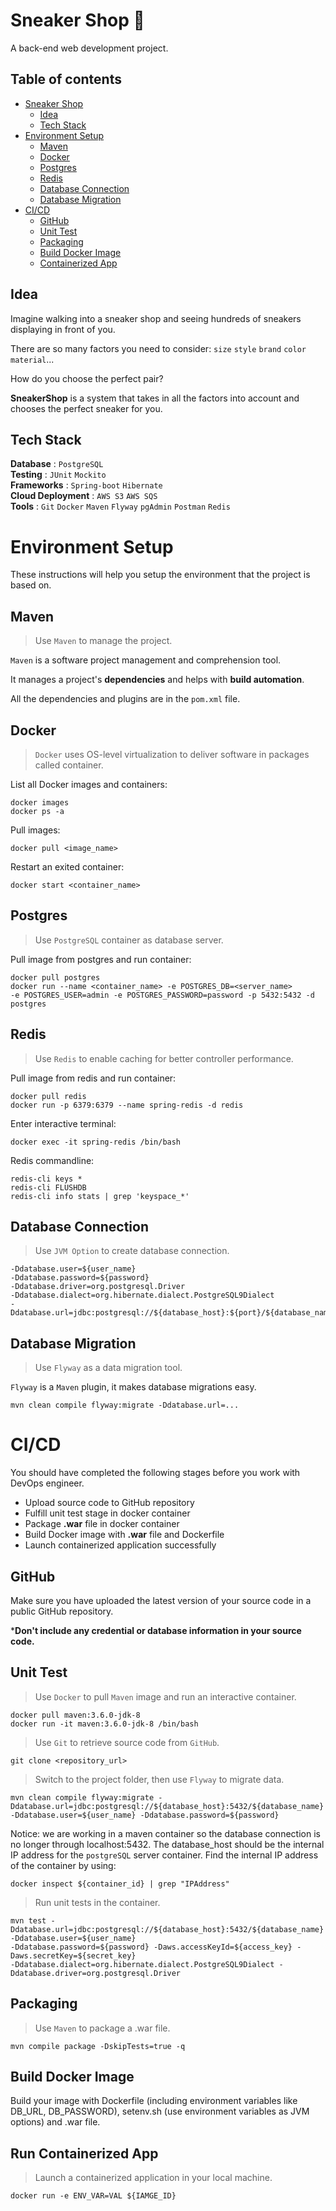 # Sneaker Shop :athletic_shoe: 

A back-end web development project.

## Table of contents
* [Sneaker Shop](#sneaker-shop-athletic_shoe)     
  * [Idea](#idea)     
  * [Tech Stack](#tech-stack)       
* [Environment Setup](#environment-setup)    
  * [Maven](#maven)    
  * [Docker](#docker)  
  * [Postgres](#postgres)   
  * [Redis](#redis)
  * [Database Connection](#database-connection)  
  * [Database Migration](#database-migration)     
* [CI/CD](#cicd)
  * [GitHub](#github)
  * [Unit Test](#unit-test)
  * [Packaging](#packaging)
  * [Build Docker Image](#build-docker-image)
  * [Containerized App](#run-containerized-app)

## Idea
Imagine walking into a sneaker shop and seeing hundreds of sneakers displaying in front of you.     

There are so many factors you need to consider: `size` `style` `brand` `color` `material`...   
     
How do you choose the perfect pair?         

**SneakerShop** is a system that takes in all the factors into account and chooses the perfect sneaker for you.

## Tech Stack

**Database** : `PostgreSQL`  
**Testing** : `JUnit` `Mockito`  
**Frameworks** : `Spring-boot` `Hibernate`   
**Cloud Deployment** : `AWS S3` `AWS SQS`   
**Tools** : `Git` `Docker` `Maven` `Flyway` `pgAdmin` `Postman` `Redis`

# Environment Setup
These instructions will help you setup the environment that the project is based on.    

## Maven    
>Use `Maven` to manage the project.     
>
`Maven` is a software project management and comprehension tool.   
 
It manages a project's **dependencies** and helps with **build automation**.

All the dependencies and plugins are in the `pom.xml` file.     

## Docker
>`Docker` uses OS-level virtualization to deliver software in packages called container.
>
List all Docker images and containers:

    docker images
    docker ps -a

Pull images: 
    
    docker pull <image_name>
    
Restart an exited container:
    
    docker start <container_name>

## Postgres
>Use `PostgreSQL` container as database server.
>
Pull image from postgres and run container:

    docker pull postgres
    docker run --name <container_name> -e POSTGRES_DB=<server_name> 
    -e POSTGRES_USER=admin -e POSTGRES_PASSWORD=password -p 5432:5432 -d postgres

## Redis
>Use `Redis` to enable caching for better controller performance.
>
Pull image from redis and run container:

    docker pull redis
    docker run -p 6379:6379 --name spring-redis -d redis
    
Enter interactive terminal:

    docker exec -it spring-redis /bin/bash 
    
Redis commandline:

    redis-cli keys *
    redis-cli FLUSHDB
    redis-cli info stats | grep 'keyspace_*'

## Database Connection
>Use `JVM Option` to create database connection.
>
    -Ddatabase.user=${user_name}
    -Ddatabase.password=${password}
    -Ddatabase.driver=org.postgresql.Driver
    -Ddatabase.dialect=org.hibernate.dialect.PostgreSQL9Dialect
    -Ddatabase.url=jdbc:postgresql://${database_host}:${port}/${database_name}

## Database Migration
>Use `Flyway` as a data migration tool.
>
`Flyway` is a `Maven` plugin, it makes database migrations easy.     

    mvn clean compile flyway:migrate -Ddatabase.url=...
    
# CI/CD

You should have completed the following stages before you work with DevOps engineer.

  * Upload source code to GitHub repository
  * Fulfill unit test stage in docker container
  * Package **.war** file in docker container
  * Build Docker image with **.war** file and Dockerfile
  * Launch containerized application successfully

## GitHub

Make sure you have uploaded the latest version of your source code in a public GitHub repository.   

***Don't include any credential or database information in your source code.**

## Unit Test
>Use `Docker` to pull `Maven` image and run an interactive container.
>
    docker pull maven:3.6.0-jdk-8
    docker run -it maven:3.6.0-jdk-8 /bin/bash

>Use `Git` to retrieve source code from `GitHub`.
>
    git clone <repository_url>
    
>Switch to the project folder, then use `Flyway` to migrate data.
>
    mvn clean compile flyway:migrate -Ddatabase.url=jdbc:postgresql://${database_host}:5432/${database_name} 
    -Ddatabase.user=${user_name} -Ddatabase.password=${password}
    
Notice: we are working in a maven container so the database connection is no longer through localhost:5432.
The database_host should be the internal IP address for the `postgreSQL` server container. Find the internal IP address of the container by using:
    
    docker inspect ${container_id} | grep "IPAddress"
    
>Run unit tests in the container.
>
    mvn test -Ddatabase.url=jdbc:postgresql://${database_host}:5432/${database_name} -Ddatabase.user=${user_name} 
    -Ddatabase.password=${password} -Daws.accessKeyId=${access_key} -Daws.secretKey=${secret_key} 
    -Ddatabase.dialect=org.hibernate.dialect.PostgreSQL9Dialect -Ddatabase.driver=org.postgresql.Driver
    
## Packaging
>Use `Maven` to package a .war file.
>
    mvn compile package -DskipTests=true -q
    
## Build Docker Image
Build your image with Dockerfile (including environment variables like DB_URL, DB_PASSWORD), 
setenv.sh (use environment variables as JVM options) and .war file.

## Run Containerized App
>Launch a containerized application in your local machine.
>

    docker run -e ENV_VAR=VAL ${IAMGE_ID}
    
 
    








